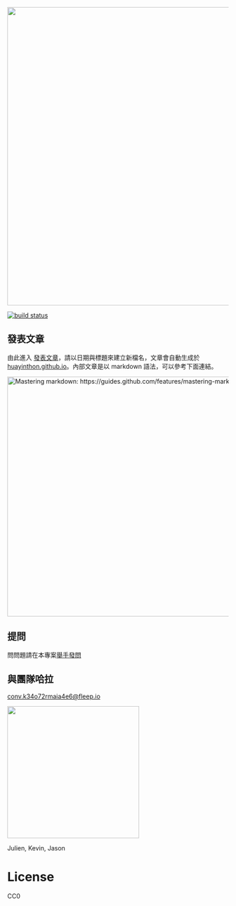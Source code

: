 [<img width="678" alt="" src="https://cloud.githubusercontent.com/assets/15030430/10376547/f5c054a6-6e30-11e5-9b38-c9bde118c5d1.png">](http://huayinthon.github.io)


[![build status](https://travis-ci.org/huayinthon/huayinthon.github.io.svg)](http://travis-ci.org/huayinthon/huayinthon.github.io)

## 發表文章

由此進入 [發表文章]，請以日期與標題來建立新檔名，文章會自動生成於[huayinthon.github.io]。內部文章是以 markdown 語法，可以參考下面連結。

[<img width="545" alt="Mastering markdown: https://guides.github.com/features/mastering-markdown" src="https://cloud.githubusercontent.com/assets/1000669/10116069/5b7237fe-6456-11e5-95a8-3c4d3fbab4ad.png">](https://guides.github.com/features/mastering-markdown)

## 提問
問問題請在本專案[舉手發問](https://github.com/huayinthon/huayinthon.github.io/issues)

## 與團隊哈拉
conv.k34o72rmaia4e6@fleep.io


[發表文章]: https://github.com/huayinthon/huayinthon.github.io/tree/master/_posts
[huayinthon.github.io]: https://huayinthon.github.io

[<img width="300" alt="" src="https://cloud.githubusercontent.com/assets/15030430/10376612/576852ee-6e31-11e5-9b99-968814d5bf04.png">](http://huayinthon.github.io)
 
Julien, Kevin, Jason

# License
CC0
